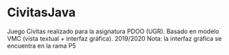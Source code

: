 # CivitasJava
Juego Civitas realizado para la asignatura PDOO (UGR). Basado en modelo VMC (vista textual + interfaz gráfica). 2019/2020
Nota: la interfaz gráfica se encuentra en la rama P5
